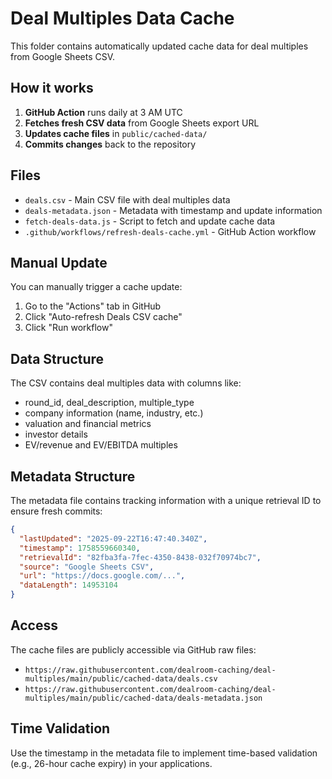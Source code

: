 # Deal Multiples Data Cache

This folder contains automatically updated cache data for deal multiples from Google Sheets CSV.

## How it works

1. **GitHub Action** runs daily at 3 AM UTC
2. **Fetches fresh CSV data** from Google Sheets export URL
3. **Updates cache files** in `public/cached-data/`
4. **Commits changes** back to the repository

## Files

- `deals.csv` - Main CSV file with deal multiples data
- `deals-metadata.json` - Metadata with timestamp and update information
- `fetch-deals-data.js` - Script to fetch and update cache data
- `.github/workflows/refresh-deals-cache.yml` - GitHub Action workflow

## Manual Update

You can manually trigger a cache update:

1. Go to the "Actions" tab in GitHub
2. Click "Auto-refresh Deals CSV cache" 
3. Click "Run workflow"

## Data Structure

The CSV contains deal multiples data with columns like:
- round_id, deal_description, multiple_type
- company information (name, industry, etc.)
- valuation and financial metrics
- investor details
- EV/revenue and EV/EBITDA multiples

## Metadata Structure

The metadata file contains tracking information with a unique retrieval ID to ensure fresh commits:

```json
{
  "lastUpdated": "2025-09-22T16:47:40.340Z",
  "timestamp": 1758559660340,
  "retrievalId": "82fba3fa-7fec-4350-8438-032f70974bc7",
  "source": "Google Sheets CSV",
  "url": "https://docs.google.com/...",
  "dataLength": 14953104
}
```

## Access

The cache files are publicly accessible via GitHub raw files:
- `https://raw.githubusercontent.com/dealroom-caching/deal-multiples/main/public/cached-data/deals.csv`
- `https://raw.githubusercontent.com/dealroom-caching/deal-multiples/main/public/cached-data/deals-metadata.json`

## Time Validation

Use the timestamp in the metadata file to implement time-based validation (e.g., 26-hour cache expiry) in your applications.


